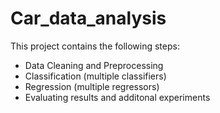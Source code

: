 # Car_data_analysis
This project contains the following steps:
- Data Cleaning and Preprocessing
- Classification (multiple classifiers)
- Regression (multiple regressors)
- Evaluating results and additonal experiments


